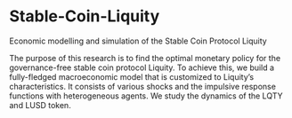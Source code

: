 # Stable-Coin-Liquity
Economic modelling and simulation of the Stable Coin Protocol Liquity

The purpose of this research is to find the optimal monetary policy for the governance-free stable coin protocol Liquity.
To achieve this, we build a fully-fledged macroeconomic model that is customized to Liquity’s characteristics. It consists of various shocks and the impulsive response functions with heterogeneous agents. We study the dynamics of the LQTY and LUSD token.
